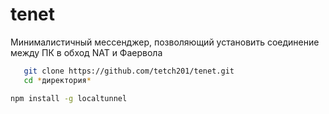 # tenet
Минималистичный мессенджер, позволяющий установить соединение между ПК в обход NAT и Фаервола  


```bash
   git clone https://github.com/tetch201/tenet.git
   cd *директория*
```

```bash
npm install -g localtunnel
```
